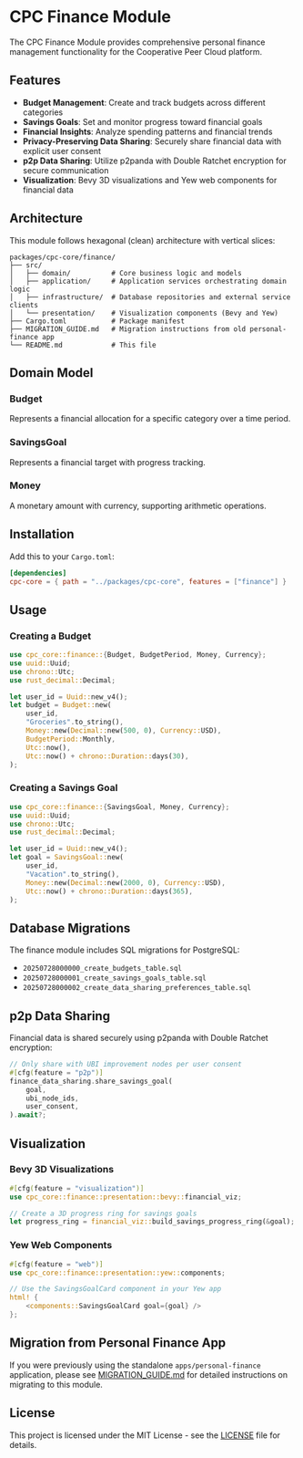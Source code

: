 # CPC Finance Module

The CPC Finance Module provides comprehensive personal finance management functionality for the Cooperative Peer Cloud platform.

## Features

- **Budget Management**: Create and track budgets across different categories
- **Savings Goals**: Set and monitor progress toward financial goals
- **Financial Insights**: Analyze spending patterns and financial trends
- **Privacy-Preserving Data Sharing**: Securely share financial data with explicit user consent
- **p2p Data Sharing**: Utilize p2panda with Double Ratchet encryption for secure communication
- **Visualization**: Bevy 3D visualizations and Yew web components for financial data

## Architecture

This module follows hexagonal (clean) architecture with vertical slices:

```
packages/cpc-core/finance/
├── src/
│   ├── domain/          # Core business logic and models
│   ├── application/     # Application services orchestrating domain logic
│   ├── infrastructure/  # Database repositories and external service clients
│   └── presentation/    # Visualization components (Bevy and Yew)
├── Cargo.toml           # Package manifest
├── MIGRATION_GUIDE.md   # Migration instructions from old personal-finance app
└── README.md            # This file
```

## Domain Model

### Budget
Represents a financial allocation for a specific category over a time period.

### SavingsGoal
Represents a financial target with progress tracking.

### Money
A monetary amount with currency, supporting arithmetic operations.

## Installation

Add this to your `Cargo.toml`:

```toml
[dependencies]
cpc-core = { path = "../packages/cpc-core", features = ["finance"] }
```

## Usage

### Creating a Budget

```rust
use cpc_core::finance::{Budget, BudgetPeriod, Money, Currency};
use uuid::Uuid;
use chrono::Utc;
use rust_decimal::Decimal;

let user_id = Uuid::new_v4();
let budget = Budget::new(
    user_id,
    "Groceries".to_string(),
    Money::new(Decimal::new(500, 0), Currency::USD),
    BudgetPeriod::Monthly,
    Utc::now(),
    Utc::now() + chrono::Duration::days(30),
);
```

### Creating a Savings Goal

```rust
use cpc_core::finance::{SavingsGoal, Money, Currency};
use uuid::Uuid;
use chrono::Utc;
use rust_decimal::Decimal;

let user_id = Uuid::new_v4();
let goal = SavingsGoal::new(
    user_id,
    "Vacation".to_string(),
    Money::new(Decimal::new(2000, 0), Currency::USD),
    Utc::now() + chrono::Duration::days(365),
);
```

## Database Migrations

The finance module includes SQL migrations for PostgreSQL:

- `20250728000000_create_budgets_table.sql`
- `20250728000001_create_savings_goals_table.sql`
- `20250728000002_create_data_sharing_preferences_table.sql`

## p2p Data Sharing

Financial data is shared securely using p2panda with Double Ratchet encryption:

```rust
// Only share with UBI improvement nodes per user consent
#[cfg(feature = "p2p")]
finance_data_sharing.share_savings_goal(
    goal,
    ubi_node_ids,
    user_consent,
).await?;
```

## Visualization

### Bevy 3D Visualizations

```rust
#[cfg(feature = "visualization")]
use cpc_core::finance::presentation::bevy::financial_viz;

// Create a 3D progress ring for savings goals
let progress_ring = financial_viz::build_savings_progress_ring(&goal);
```

### Yew Web Components

```rust
#[cfg(feature = "web")]
use cpc_core::finance::presentation::yew::components;

// Use the SavingsGoalCard component in your Yew app
html! {
    <components::SavingsGoalCard goal={goal} />
};
```

## Migration from Personal Finance App

If you were previously using the standalone `apps/personal-finance` application, please see [MIGRATION_GUIDE.md](MIGRATION_GUIDE.md) for detailed instructions on migrating to this module.

## License

This project is licensed under the MIT License - see the [LICENSE](../../../LICENSE) file for details.